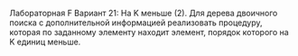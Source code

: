 Лабораторная F
Вариант 21: 
На K меньше (2).
Для дерева двоичного поиска с дополнительной информацией реализовать процедуру, которая по
заданному элементу находит элемент, порядок которого на K единиц меньше.
